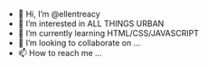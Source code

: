 - 👋 Hi, I’m @ellentreacy
- 👀 I’m interested in ALL THINGS URBAN
- 🌱 I’m currently learning HTML/CSS/JAVASCRIPT
- 💞️ I’m looking to collaborate on ...
- 📫 How to reach me ...

